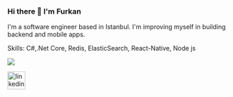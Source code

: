 ### Hi there 👋 I'm Furkan

I'm a software engineer based in Istanbul. I'm improving myself in building backend and mobile apps.

Skills: C#,.Net Core, Redis, ElasticSearch, React-Native, Node js


<img src="https://github-readme-stats.vercel.app/api?username=furkankocer&&show_icons=true&title_color=ffffff&icon_color=00FF00&text_color=daf7dc&bg_color=151515">

<a href="https://www.linkedin.com/in/furkan-kocer-130257132/" rel="nofollow"><img src="https://camo.githubusercontent.com/28bbd2596707954793abeff9eb24d343c1c78b7bf184b90294b4b190c6097a65/68747470733a2f2f63646e2e6a7364656c6976722e6e65742f6e706d2f73696d706c652d69636f6e7340332e302e312f69636f6e732f6c696e6b6564696e2e737667" alt="linkedin" height="40" data-canonical-src="https://cdn.jsdelivr.net/npm/simple-icons@3.0.1/icons/linkedin.svg" style="max-width:100%;"></a>
 

